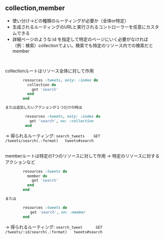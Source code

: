 ## collection,member
* 使い分け→どの種類のルーティングが必要か（全体or特定）
* 生成されるルーティングのURLと実行されるコントローラーを任意にカスタムできる
* 詳細ページのような:id を指定して特定のページにいく必要がなければ（例：検索）collectionでよい。検索でも特定のリソース内での検索だとmember  
<br>

collectionルートはリソース全体に対して作用
```ruby
        resources :tweets, only: :index do
          collection do
            get 'search'
          end
        end

または追加したいアクションが１つだけの時は

         resources :tweets, only: :index do
           get 'search', on: :collection
         end

```



→ 得られるルーティング: `search_tweets    GET    /tweets/search(.:format)   tweets#search`  
<br>

memberルートは特定の1つのリソースに対して作用 → 特定のリソースに対するアクションなど
```ruby
        resources :tweets do
          member do
            get 'search'
          end
        end

または

        resources :tweets do
        　　get 'search', on: :member
        end

```

→ 得られるルーティング: `search_tweet      GET    /tweets/:id/search(.:format)   tweets#search`
